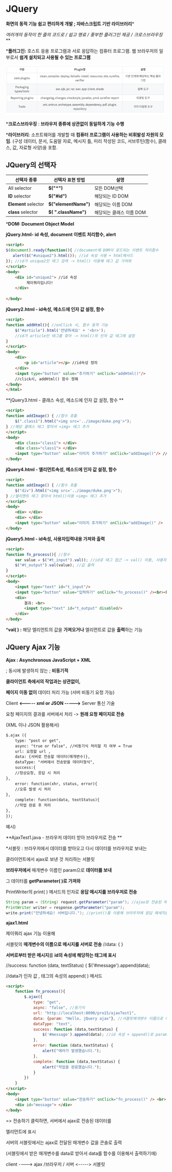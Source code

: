 # JQuery

**화면의 동적 기능 쉽고 편리하게 개발 ; 자바스크립트 기반 라이브러리*** 

**여러개의 동작이 한 줄의 코드로 / 쉽고 명료 / 풍부한 플러그인* 제공 / 크로스브라우징***

***플러그인:** 호스트 응용 프로그램과 서로 응답하는 컴퓨터 프로그램. 웹 브라우저의 일부로서 **쉽게 설치되고 사용될 수 있는 프로그램**

![img](md-images/Screen+Shot+2018-12-18+at+11.23.46+AM.png)

***크로스브라우징** : **브라우저 종류에 상관없이 동일하게 기능 수행** 

***라이브러리**: 소프트웨어를 개발할 때 **컴퓨터 프로그램이 사용하는 비휘발성 자원의 모임**. (구성 데이터, 문서, 도움말 자료, 메시지 틀, 미리 작성된 코드, 서브루틴(함수), 클래스, 값, 자료형 사양)을 포함. 



## JQuery의 선택자

| 선택자 종류          | 선택자 표현 방법     | 설명                     |
| -------------------- | -------------------- | ------------------------ |
| All selector         | **$("*")**           | 모든 DOM선택             |
| **ID** selector      | **$("#id")**         | 해당되는 ID DOM          |
| **Element** selector | **$("elementName")** | 해당되는 이름 DOM        |
| **class** selector   | **$( ".className")** | 해당되는 클래스 이름 DOM |

***DOM: Document Object Model** 

**jQuery.html- id 속성, document 이벤트 처리함수, alert**

```html
<script>
$(document).ready(function(){ //document에 DOM이 로드되는 이벤트 처리함수
   alert($("#unique2").html()); //id 속성 사용 + html메서드
}); //id가 unique2인 태그 검색 -> html() 이용해 태그 값 가져와
</script>
<body>
    <div id="unique2"> //id 속성
         제이쿼리입니다!
    </div>
    
</body>
```

**jQuery2.html - id속성, 메소드에 인자 값 설정, 함수**

```html
<script>
function addHtml(){ //onClick 시, 함수 동적 기능
    $("#article").html('안녕하세요' + '<br>'); 
    //id가 article인 태그를 찾아 -> html()의 인자 값 태그에 설정
}
</script>
<body>
    <div>
        <p id="article"></p> //id속성 정의 
    </div>
    <input type="button" value="추가하기" onClick="addHtml()"/> 
    //click시, addHtml() 함수 정해
</body>
</html>
```

**jQuery3.html - 클래스 속성, 메소드에 인자 값 설정, 함수 **

```html
<script>
function addImage() { //함수 호출 
    $(".class1").html("<img src='../image/duke.png'>");
} //해당 클래스 태그 찾아서 <img> 태그 추가 
</script>
<body>
    <div class="class1"> </div>
    <div class="class1"> </div>
    <input type="button" value="이미지 추가하기" onClick="addImage()"/> //addImage() 함수 
</body>
```

**jQuery4.html - 엘리먼트속성, 메소드에 인자 값 설정, 함수**

```html
<script>
function addImage() { //함수 호출 
    $("div").html("<img src='../image/duke.png'>");
} //엘리멘트 태그 찾아서 html()이용 <img> 태그 추가 
</script>
<body>
    <div> </div>
	<div> </div>
    <input type="button" value="이미지 추가하기" onClick="addImage()" />
</body>
```

**jQuery5.html - id속성, 사용자입력내용 가져와 출력**

```html
<script>
function fn_process(){ //함수 
    var value = $("#t_input").val(); //id로 태그 접근 -> val() 이용, 사용자의 입력값 가져와 -> 변수에 저장
    $("#t_output").val(value); //값 출력
}
</script>
<body>
    <input type="text" id="t_input"/>
    <input type="button" value="입력하기" onClick="fn_process()" /><br><br>
    <div>
        결과: <br>
        <input type="text" id="t_output" disabled/>
    </div>
</body>
```

***val( ) :** 해당 엘리먼트의 값을 **가져오거나** 엘리먼트로 값을 **출력**하는 기능 



## JQuery Ajax 기능 

**Ajax :  Asynchronous JavaScript + XML** 

; 동시에 발생하지 않는 ; **비동기적** 

**클라이언트 측에서의 작업과는 상관없이,**  

**페이지 이동 없이** 데이터 처리 가능 (서버 비동기 요청 가능)

Client **<----- xml  or  JSON ----->** Server 통신 기술 

요청 페이지의 결과를 서버에서 처리 -> **원래 요청 페이지로 전송** 

(XML 이나 JSON 활용해서)

```HTML 
$.ajax ({
	type: "post or get",
	async: "true or false", //비동기식 처리할 지 여부 = True
	url: 요청할 url ,
	data: {서버로 전송할 데이터(매개변수)},
	dataType: "서버에서 전송받을 데이터형식",
	success:{
	//정상요청, 응답 시 처리 
},
	error: function(xhr, status, error){
	//오류 발생 시 처리 
}, 
	complete: function(data, textStatus){
	//작업 완료 후 처리 
},
});
```

예시) 

**AjaxTest1.java - 브라우저 데이터 받아 브라우저로 전송 **

*서블릿 : 브라우저에서 데이터를 받아오고 다시 데이터를 브라우저로 보내는 

클라이언트에서 ajax로 보낸 것 처리하는 서블릿

**브라우저에서** 매개변수 이름인 param으로 **데이터를 보내** 

그 데이터를 **getParameter( )로 가져와**

PrintWriter의 print( ) 메서드의 인자로 **응답 메시지를 브라우저로 전송** 

```java
String param = (String) request.getParameter("param"); //ajax로 전송된 매개변수를 가져온다. 
PrintWriter writer = response.getParameter("param");
write.print("안녕하세요! 서버입니다."); //print()를 이용해 브라우저에 응답 메세지를 보낸다. 
```

**ajax1.html** 

제이쿼리 ajax 기능 이용해 

서블릿의 **매개변수의 이름으로 메시지를 서버로 전송** //data: { }

**서버로부터 받은 메시지**를 **id의 속성에 해당하는 태그에 표시** 

//success: function (data, textStatus) {
                $('#message').append(data); 

//data가 인자 값 , 태그의 속성의 append( ) 메서드

```html
<script>
	function fn_process(){
        $.ajax({
            type: "get",
			async: "false", //동기식
			url: "http://localhost:8090/pro15/ajaxTest1",
			data: {param: "Hello, jQuery ajax"}, //서블릿매개변수 이름으로 메시지를 서버로 전송 
			dataType: "text",
			success: function (data,textStatus) {
                $('#message').append(data); //id 속성 + append()로 param 매개변수 받은 데이터 추가 
            },
            error: function (data,textStatus) {
                alert("에러가 발생했습니다.");
            },    
            complete: function (data,textStatus) {
            	alert("작업을 완료했습니다.");
            }
        })
    }
</script>
<body>
    <input type="button" value="전송하기" onClick="fn_process()" /> <br>
    <div id="message"> </div>
</body>
```

=> 전송하기 클릭하면, 서버에서 ajax로 전송된 데이터를 <div> 엘리먼트에 표시  

서버의 서블릿에서는 ajax로 전달된 매개변수 값을 콘솔로 출력

(서블릿에서 받은 매개변수를 data로 받아서 data를 함수를 이용해서 출력하기에)

client ----> ajax /브라우저 / 서버 <----->  서블릿



